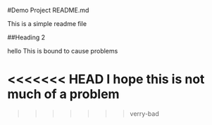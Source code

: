 #Demo Project README.md

This is a simple readme file

##Heading 2

hello 
This is bound to cause problems

<<<<<<< HEAD
I hope this is not much of a problem
=======
>>>>>>> verry-bad
